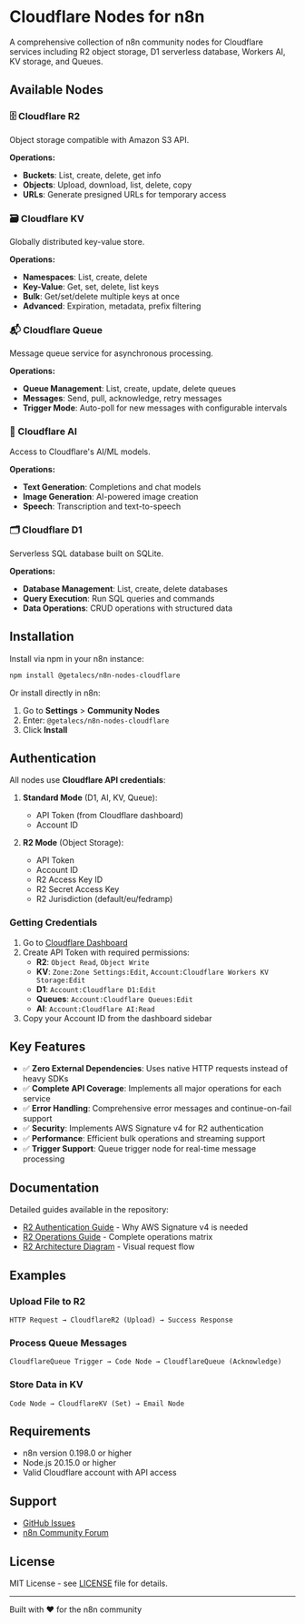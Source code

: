 # Cloudflare Nodes for n8n

A comprehensive collection of n8n community nodes for Cloudflare services including R2 object storage, D1 serverless database, Workers AI, KV storage, and Queues.

## Available Nodes

### 🗄️ Cloudflare R2

Object storage compatible with Amazon S3 API.

**Operations:**

- **Buckets**: List, create, delete, get info
- **Objects**: Upload, download, list, delete, copy
- **URLs**: Generate presigned URLs for temporary access

### 🗃️ Cloudflare KV

Globally distributed key-value store.

**Operations:**

- **Namespaces**: List, create, delete
- **Key-Value**: Get, set, delete, list keys
- **Bulk**: Get/set/delete multiple keys at once
- **Advanced**: Expiration, metadata, prefix filtering

### 📬 Cloudflare Queue

Message queue service for asynchronous processing.

**Operations:**

- **Queue Management**: List, create, update, delete queues
- **Messages**: Send, pull, acknowledge, retry messages
- **Trigger Mode**: Auto-poll for new messages with configurable intervals

### 🤖 Cloudflare AI

Access to Cloudflare's AI/ML models.

**Operations:**

- **Text Generation**: Completions and chat models
- **Image Generation**: AI-powered image creation
- **Speech**: Transcription and text-to-speech

### 🗂️ Cloudflare D1

Serverless SQL database built on SQLite.

**Operations:**

- **Database Management**: List, create, delete databases
- **Query Execution**: Run SQL queries and commands
- **Data Operations**: CRUD operations with structured data

## Installation

Install via npm in your n8n instance:

```bash
npm install @getalecs/n8n-nodes-cloudflare
```

Or install directly in n8n:

1. Go to **Settings** > **Community Nodes**
2. Enter: `@getalecs/n8n-nodes-cloudflare`
3. Click **Install**

## Authentication

All nodes use **Cloudflare API credentials**:

1. **Standard Mode** (D1, AI, KV, Queue):
   - API Token (from Cloudflare dashboard)
   - Account ID

2. **R2 Mode** (Object Storage):
   - API Token
   - Account ID  
   - R2 Access Key ID
   - R2 Secret Access Key
   - R2 Jurisdiction (default/eu/fedramp)

### Getting Credentials

1. Go to [Cloudflare Dashboard](https://dash.cloudflare.com/profile/api-tokens)
2. Create API Token with required permissions:
   - **R2**: `Object Read`, `Object Write`
   - **KV**: `Zone:Zone Settings:Edit`, `Account:Cloudflare Workers KV Storage:Edit`
   - **D1**: `Account:Cloudflare D1:Edit`
   - **Queues**: `Account:Cloudflare Queues:Edit`
   - **AI**: `Account:Cloudflare AI:Read`
3. Copy your Account ID from the dashboard sidebar

## Key Features

- ✅ **Zero External Dependencies**: Uses native HTTP requests instead of heavy SDKs
- ✅ **Complete API Coverage**: Implements all major operations for each service
- ✅ **Error Handling**: Comprehensive error messages and continue-on-fail support
- ✅ **Security**: Implements AWS Signature v4 for R2 authentication
- ✅ **Performance**: Efficient bulk operations and streaming support
- ✅ **Trigger Support**: Queue trigger node for real-time message processing

## Documentation

Detailed guides available in the repository:

- [R2 Authentication Guide](./R2_AUTHENTICATION_GUIDE.md) - Why AWS Signature v4 is needed
- [R2 Operations Guide](./R2_OPERATIONS_GUIDE.md) - Complete operations matrix
- [R2 Architecture Diagram](./R2_ARCHITECTURE_DIAGRAM.md) - Visual request flow

## Examples

### Upload File to R2

```text
HTTP Request → CloudflareR2 (Upload) → Success Response
```

### Process Queue Messages

```text
CloudflareQueue Trigger → Code Node → CloudflareQueue (Acknowledge)
```

### Store Data in KV

```text
Code Node → CloudflareKV (Set) → Email Node
```

## Requirements

- n8n version 0.198.0 or higher
- Node.js 20.15.0 or higher
- Valid Cloudflare account with API access

## Support

- [GitHub Issues](https://github.com/n8n-community/n8n-nodes-cloudflare/issues)
- [n8n Community Forum](https://community.n8n.io/)

## License

MIT License - see [LICENSE](LICENSE) file for details.

---

Built with ❤️ for the n8n community